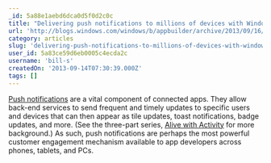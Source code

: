 ```yaml
---
_id: 5a88e1aebd6dca0d5f0d2c0c
title: "Delivering push notifications to millions of devices with Windows Azure Notification Hubs"
url: 'http://blogs.windows.com/windows/b/appbuilder/archive/2013/09/16/delivering-push-notifications-to-millions-of-devices-with-windows-azure-notification-hubs.aspx'
category: articles
slug: 'delivering-push-notifications-to-millions-of-devices-with-windows-azure-notification-hubs'
user_id: 5a83ce59d6eb0005c4ecda2c
username: 'bill-s'
createdOn: '2013-09-14T07:30:39.000Z'
tags: []
---
```


<a href="http://msdn.microsoft.com/en-us/library/windows/apps/hh779722.aspx" target="_blank">Push notifications</a> are a vital component of connected apps. They allow back-end services to send frequent and timely updates to specific users and devices that can then appear as tile updates, toast notifications, badge updates, and more. (See the three-part series, <a href="http://blogs.msdn.com/b/windowsappdev/archive/2013/02/21/alive-with-activity-part-1-working-with-tiles-badges-and-toasts.aspx" target="_blank">Alive with Activity</a> for more background.) As such, push notifications are perhaps the most powerful customer engagement mechanism available to app developers across phones, tablets, and PCs.
